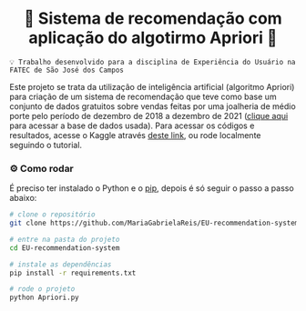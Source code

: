 <h1 align="center">🎯 Sistema de recomendação com aplicação do algotirmo Apriori 🎯</h1>

<p align="center">

```
💡 Trabalho desenvolvido para a disciplina de Experiência do Usuário na FATEC de São José dos Campos
```
</p>

Este projeto se trata da utilização de inteligência artificial (algoritmo Apriori) para criação de um sistema de recomendação que teve como base um conjunto de dados gratuitos sobre vendas feitas por uma joalheria de médio porte pelo período de dezembro de 2018 a dezembro de 2021 ([clique aqui](https://www.kaggle.com/datasets/mkechinov/ecommerce-purchase-history-from-jewelry-store) para acessar a base de dados usada). Para acessar os códigos e resultados, acesse o Kaggle através [deste link](), ou rode localmente seguindo o tutorial.

### :gear: Como rodar
É preciso ter instalado o Python e o [pip](https://pip.pypa.io/en/stable/installing/), depois é só seguir o passo a passo abaixo:

```bash
# clone o repositório
git clone https://github.com/MariaGabrielaReis/EU-recommendation-system.git

# entre na pasta do projeto
cd EU-recommendation-system

# instale as dependências
pip install -r requirements.txt

# rode o projeto
python Apriori.py
```

